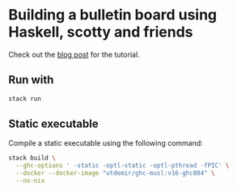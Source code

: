 # Building a bulletin board using Haskell, scotty and friends

Check out the [blog post](https://gilmi.me/blog/post/2020/12/05/scotty-bulletin-board) for the tutorial.

## Run with


```sh
stack run
```

## Static executable

Compile a static executable using the following command:

```sh
stack build \
  --ghc-options ' -static -optl-static -optl-pthread -fPIC' \
  --docker --docker-image "utdemir/ghc-musl:v16-ghc884" \
  --no-nix
```